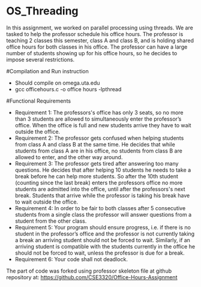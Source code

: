 # OS_Threading

In this assignment, we worked on parallel processing using threads. We are tasked to help the professor schedule his office hours. The professor is teaching 2 classes this semester, class A and
class B, and is holding shared office hours for both classes in his office. The professor can have a large number of students showing up for his office hours, so he decides to impose
several restrictions.

#Compilation and Run instruction

- Should compile on omega.uta.edu
- gcc officehours.c -o office hours -lpthread

#Functional Requirements
- Requirement 1: The professors's office has only 3 seats, so no more than 3 students are
allowed to simultaneously enter the professor’s office. When the office is full and new
students arrive they have to wait outside the office.
- Requirement 2: The professor gets confused when helping students from class A and
class B at the same time. He decides that while students from class A are in his office, no
students from class B are allowed to enter, and the other way around.
- Requirement 3: The professor gets tired after answering too many questions. He decides
that after helping 10 students he needs to take a break before he can help more students.
So after the 10th student (counting since the last break) enters the professors office no
more students are admitted into the office, until after the professors's next break. Students
that arrive while the professor is taking his break have to wait outside the office.
- Requirement 4: In order to be fair to both classes after 5 consecutive students from a
single class the professor will answer questions from a student from the other class.
- Requirement 5: Your program should ensure progress, i.e. if there is no student in the
professor’s office and the professor is not currently taking a break an arriving student
should not be forced to wait. Similarly, if an arriving student is compatible with the
students currently in the office he should not be forced to wait, unless the professor is due
for a break.
- Requirement 6: Your code shall not deadlock.

The part of code was forked using professor skeleton file at github repository at: https://github.com/CSE3320/Office-Hours-Assignment
